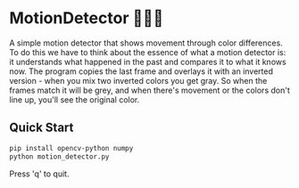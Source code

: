 # MotionDetector 🕵🏼‍♂️
A simple motion detector that shows movement through color differences. To do this we have to think about the essence of what a motion detector is: it understands what happened in the past and compares it to what it knows now. The program copies the last frame and overlays it with an inverted version - when you mix two inverted colors you get gray. So when the frames match it will be grey, and when there's movement or the colors don't line up, you'll see the original color.

## Quick Start
```bash
pip install opencv-python numpy
python motion_detector.py
```

Press 'q' to quit.

